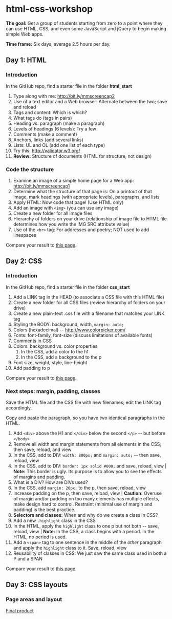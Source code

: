 html-css-workshop
=================

**The goal:** Get a group of students starting from zero to a point where they can use HTML, CSS, and even some JavaScript and jQuery to begin making simple Web apps.

**Time frame:** Six days, average 2.5 hours per day.

## Day 1: HTML

### Introduction

In the GitHub repo, find a starter file in the folder **html_start**

1. Type along with me: http://bit.ly/mmscreencap2 
2. Use of a text editor and a Web browser: Alternate between the two; save and reload
3. Tags and content: Which is which?
4. What tags do (tags in pairs)
5. Heading vs. paragraph (make a paragraph)
6. Levels of headings (6 levels): Try a few
7. Comments (make a comment)
8. Anchors, links (add several links)
9. Lists: UL and OL (add one list of each type)
10. Try this: http://validator.w3.org/ 
11. **Review:** Structure of documents (HTML for structure, not design)

### Code the structure

1. Examine an image of a simple home page for a Web app: http://bit.ly/mmscreencap1 
2. Determine what the structure of that page is: On a printout of that image, mark headings (with appropriate levels), paragraphs, and lists
3. Apply HTML: Now code that page! (Use HTML only) 
4. Add an image with `<img>` (you can use any image)
5. Create a new folder for all image files 
6. Hierarchy of folders on your drive (relationship of image file to HTML file determines how you write the IMG SRC attribute value)
7. Use of the `<br>` tag: For addresses and poetry; NOT used to add linespaces

Compare your result to [this page](http://macloo.github.io/html-css-workshop/page_layout/start.html).

## Day 2: CSS

### Introduction

In the GitHub repo, find a starter file in the folder **css_start**

1. Add a LINK tag in the HEAD (to associate a CSS file with this HTML file) 
2. Create a new folder for all CSS files (review hierarchy of folders on your drive)
3. Create a new plain-text .css file with a filename that matches your LINK tag
4. Styling the BODY: background, width, `margin: auto;` 
5. Colors (hexadecimal) -- http://www.colorpicker.com/ 
6. Fonts: font-family, font-size (discuss limitations of available fonts)
7. Comments in CSS
8. Colors: background vs. color properties 
    1. In the CSS, add a color to the h1
    1. In the CSS, add a background to the p 
9. Font size, weight, style, line-height
10. Add padding to p

Compare your result to [this page](http://macloo.github.io/html-css-workshop/resources/applied_css/simple.html).

### Next steps: margin, padding, classes

Save the HTML file and the CSS file with new filenames; edit the LINK tag accordingly.

Copy and paste the paragraph, so you have two identical paragraphs in the HTML.

1. Add `<div>` above the H1 and `</div>` below the second `</p>` -- but before `</body>`
2. Remove all width and margin statements from all elements in the CSS; then save, reload, and view
3. In the CSS, add to DIV: `width: 800px;` and `margin: auto;` -- then save, reload, view
4. In the CSS, add to DIV: `border: 1px solid #000;` and save, reload, view | **Note:** This border is ugly. Its purpose is to allow you to see the effects of margins and padding.
5. What is a DIV? How are DIVs used? 
6. In the CSS, add `margin: 20px;` to the p, then save, reload, view
7. Increase padding on the p, then save, reload, view | **Caution:** Overuse of margin and/or padding on too many elements has multiple effects, make design hard to control. Restraint (minimal use of margin and padding) is the best practice.
8. **Selectors and classes:** When and why do we create a class in CSS?
9. Add a new `.highlight` class in the CSS
10. In the HTML, apply the `highlight` class to one p but not both -- save, reload, view | **Note:** In the CSS, a class begins with a period. In the HTML, no period is used.
11. Add a `<span>` tag to one sentence in the middle of the _other_ paragraph and apply the `highlight` class to it. Save, reload, view
12. Reusability of classes in CSS: We just saw the same class used in both a P and a SPAN

Compare your result to [this page](http://macloo.github.io/html-css-workshop/resources/applied_css/more.html).

## Day 3: CSS layouts

### Page areas and layout

[Final product](http://macloo.github.io/html-css-workshop/resources/page_layout/second.html)
